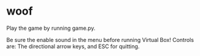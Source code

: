 # woof

Play the game by running game.py.

Be sure the enable sound in the menu before running Virtual Box!
Controls are: The directional arrow keys, and ESC for quitting.
